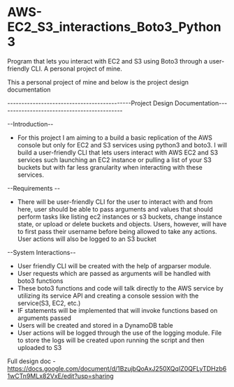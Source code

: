 # AWS-EC2_S3_interactions_Boto3_Python3
Program that lets you interact with EC2 and S3 using Boto3 through a user-friendly CLI. A personal project of mine.

This a personal project of mine and below is the project design documentation

--------------------------------------------Project Design Documentation--------------------------------------------

--Introduction--
  - For this project I am aiming to a build a basic replication of the AWS console but only for EC2 and S3 services using python3 and boto3.
    I will build a user-friendly CLI that lets users interact with AWS EC2 and S3 services such launching an EC2 instance or pulling a list of your S3 buckets 
    but with far less granularity when interacting with these services.


--Requirements --
  - There will be user-friendly CLI for the user to interact with and from here, user should be able to pass arguments and values that should perform tasks like listing ec2 instances or s3 buckets, change instance state, or upload or delete buckets and objects.  Users, however, will have to first pass their username before being allowed to take any actions. User actions will also be logged to an S3 bucket


--System Interactions--
  - User friendly CLI will be created with the help of argparser module. 
  - User requests which are passed as arguments will be handled with boto3 functions
  - These boto3 functions and code will talk directly to the AWS service by utilizing its service API and creating a console session with the service(S3, EC2, etc.)
  - IF statements will be implemented that will invoke functions based on arguments passed
  - Users will be created and stored in a DynamoDB table
  - User actions will be logged through the use of the logging module. File to store the logs will be created upon running the script and then uploaded to S3
 
 Full design doc - https://docs.google.com/document/d/1BzujbQoAxJ250XQqIZ0QFLyTDHzb61wCTn9MLx82VxE/edit?usp=sharing
